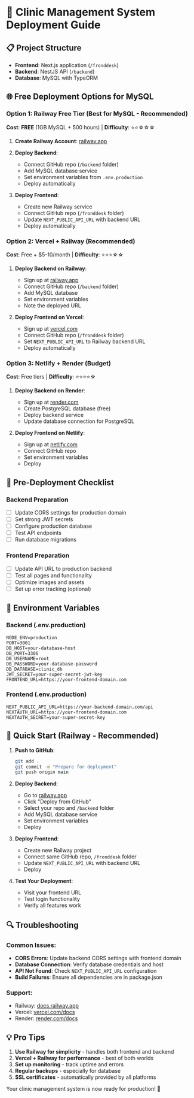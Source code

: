 # 🚀 Clinic Management System Deployment Guide

## 📋 Project Structure
- **Frontend**: Next.js application (`/fronddesk`)
- **Backend**: NestJS API (`/backend`)
- **Database**: MySQL with TypeORM

## 🌐 Free Deployment Options for MySQL

### Option 1: Railway Free Tier (Best for MySQL - Recommended)
**Cost**: **FREE** (1GB MySQL + 500 hours) | **Difficulty**: ⭐⭐☆☆☆

1. **Create Railway Account**: [railway.app](https://railway.app)
2. **Deploy Backend**:
   - Connect GitHub repo (`/backend` folder)
   - Add MySQL database service
   - Set environment variables from `.env.production`
   - Deploy automatically

3. **Deploy Frontend**:
   - Create new Railway service
   - Connect GitHub repo (`/fronddesk` folder)
   - Update `NEXT_PUBLIC_API_URL` with backend URL
   - Deploy automatically

### Option 2: Vercel + Railway (Recommended)
**Cost**: Free + $5-10/month | **Difficulty**: ⭐⭐⭐☆☆

1. **Deploy Backend on Railway**:
   - Sign up at [railway.app](https://railway.app)
   - Connect GitHub repo (`/backend` folder)
   - Add MySQL database
   - Set environment variables
   - Note the deployed URL

2. **Deploy Frontend on Vercel**:
   - Sign up at [vercel.com](https://vercel.com)
   - Connect GitHub repo (`/fronddesk` folder)
   - Set `NEXT_PUBLIC_API_URL` to Railway backend URL
   - Deploy automatically

### Option 3: Netlify + Render (Budget)
**Cost**: Free tiers | **Difficulty**: ⭐⭐⭐⭐☆

1. **Deploy Backend on Render**:
   - Sign up at [render.com](https://render.com)
   - Create PostgreSQL database (free)
   - Deploy backend service
   - Update database connection for PostgreSQL

2. **Deploy Frontend on Netlify**:
   - Sign up at [netlify.com](https://netlify.com)
   - Connect GitHub repo
   - Set environment variables
   - Deploy

## 🔧 Pre-Deployment Checklist

### Backend Preparation
- [ ] Update CORS settings for production domain
- [ ] Set strong JWT secrets
- [ ] Configure production database
- [ ] Test API endpoints
- [ ] Run database migrations

### Frontend Preparation
- [ ] Update API URL to production backend
- [ ] Test all pages and functionality
- [ ] Optimize images and assets
- [ ] Set up error tracking (optional)

## 📝 Environment Variables

### Backend (.env.production)
```env
NODE_ENV=production
PORT=3001
DB_HOST=your-database-host
DB_PORT=3306
DB_USERNAME=root
DB_PASSWORD=your-database-password
DB_DATABASE=clinic_db
JWT_SECRET=your-super-secret-jwt-key
FRONTEND_URL=https://your-frontend-domain.com
```

### Frontend (.env.production)
```env
NEXT_PUBLIC_API_URL=https://your-backend-domain.com/api
NEXTAUTH_URL=https://your-frontend-domain.com
NEXTAUTH_SECRET=your-super-secret-key
```

## 🚀 Quick Start (Railway - Recommended)

1. **Push to GitHub**:
   ```bash
   git add .
   git commit -m "Prepare for deployment"
   git push origin main
   ```

2. **Deploy Backend**:
   - Go to [railway.app](https://railway.app)
   - Click "Deploy from GitHub"
   - Select your repo and `/backend` folder
   - Add MySQL database service
   - Set environment variables
   - Deploy

3. **Deploy Frontend**:
   - Create new Railway project
   - Connect same GitHub repo, `/fronddesk` folder
   - Update `NEXT_PUBLIC_API_URL` with backend URL
   - Deploy

4. **Test Your Deployment**:
   - Visit your frontend URL
   - Test login functionality
   - Verify all features work

## 🔍 Troubleshooting

### Common Issues:
- **CORS Errors**: Update backend CORS settings with frontend domain
- **Database Connection**: Verify database credentials and host
- **API Not Found**: Check `NEXT_PUBLIC_API_URL` configuration
- **Build Failures**: Ensure all dependencies are in package.json

### Support:
- Railway: [docs.railway.app](https://docs.railway.app)
- Vercel: [vercel.com/docs](https://vercel.com/docs)
- Render: [render.com/docs](https://render.com/docs)

## 💡 Pro Tips

1. **Use Railway for simplicity** - handles both frontend and backend
2. **Vercel + Railway for performance** - best of both worlds
3. **Set up monitoring** - track uptime and errors
4. **Regular backups** - especially for database
5. **SSL certificates** - automatically provided by all platforms

Your clinic management system is now ready for production! 🎉
